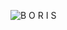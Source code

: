 <img src="https://i.imgur.com/UFREZ1Y.png" alt="B O R I S" style="display: block !important; margin: 0 auto !important;"></img>
